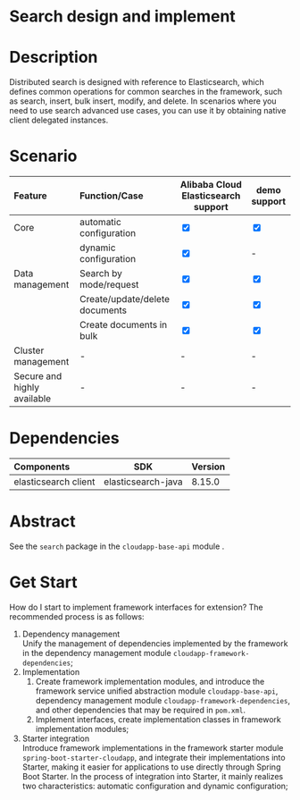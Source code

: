 # Search design and implement

# Description

Distributed search is designed with reference to Elasticsearch, which defines common operations for common searches 
in the framework, such as search, insert, bulk insert, modify, and delete. In scenarios where you need to use search 
advanced use cases, you can use it by obtaining native client delegated instances.


# Scenario

| **Feature**                 | **Function/Case**               | **Alibaba Cloud Elasticsearch support**  | **demo support**                  |
|:----------------------------|:--------------------------------|------------------------------------------|-----------------------------------|
| Core                        | automatic configuration         | <input type="checkbox" checked>          | <input type="checkbox" checked>   |
|                             | dynamic configuration           | <input type="checkbox" checked>          | -                                 |
| Data management             | Search by mode/request          | <input type="checkbox" checked>          | <input type="checkbox" checked>   |
|                             | Create/update/delete documents  | <input type="checkbox" checked>          | <input type="checkbox" checked>   |
|                             | Create documents in bulk        | <input type="checkbox" checked>          | <input type="checkbox" checked>   |
| Cluster management          | -                               | -                                        | -                                 |
| Secure and highly available | -                               | -                                        | -                                 |


# Dependencies

| **Components**       | **SDK**              | **Version**    |
|:---------------------|----------------------|----------------|
| elasticsearch client | elasticsearch-java   | 8.15.0         | 


# Abstract

See the `search` package in the `cloudapp-base-api` module .


# Get Start

How do I start to implement framework interfaces for extension? The recommended process is as follows:

1. Dependency management <br>
   Unify the management of dependencies implemented by the framework in the dependency management module
   `cloudapp-framework-dependencies`;
2. Implementation
    1. Create framework implementation modules, and introduce the framework service unified abstraction module
       `cloudapp-base-api`, dependency management module `cloudapp-framework-dependencies`, and other dependencies
       that may be required in `pom.xml`.
    2. Implement interfaces, create implementation classes in framework implementation modules;
3. Starter integration <br>
   Introduce framework implementations in the framework starter module `spring-boot-starter-cloudapp`, and
   integrate their implementations into Starter, making it easier for applications to use directly through Spring
   Boot Starter. In the process of integration into Starter, it mainly realizes two characteristics: automatic
   configuration and dynamic configuration;
